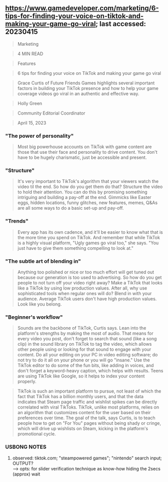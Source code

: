 ## https://www.gamedeveloper.com/marketing/6-tips-for-finding-your-voice-on-tiktok-and-making-your-game-go-viral; last accessed: 20230415

> Marketing

> 4 MIN READ

> Features

> 6 tips for finding your voice on TikTok and making your game go viral

> Grace Curtis of Future Friends Games highlights several important factors in building your TikTok presence and how to help your game coverage videos go viral in an authentic and effective way.

> Holly Green

> Community Editorial Coordinator

> April 15, 2023

### "The power of personality"

> Most big powerhouse accounts on TikTok with game content are those that use their face and personality to drive content. You don't have to be hugely charismatic, just be accessible and present. 

### "Structure"

> It's very important to TikTok's algorithm that your viewers watch the video til the end. So how do you get them do that? Structure the video to hold their attention. You can do this by promising something intriguing and building a pay-off at the end. Gimmicks like Easter eggs, hidden locations, funny glitches, new features, memes, Q&As are all some ways to do a basic set-up and pay-off. 

### "Trends"

> Every app has its own cadence, and it'll be easier to know what that is the more time you spend on TikTok. And remember that while TikTok is a highly visual platform, "Ugly games go viral too," she says. "You just have to give them something compelling to look at." 

### "The subtle art of blending in"

> Anything too polished or nice or too much effort will get tuned out because our generation is too used to advertising. So how do you get people to not turn off your video right away? Make a TikTok that looks like a TikTok by using low production values. After all, why use sophisticated tools when regular ones will do? Blend in with your audience. Average TikTok users don't have high production values. Look like you belong.

### "Beginner's workflow"

> Sounds are the backbone of TikTok, Curtis says. Lean into the platform's strengths by making the most of audio. That means for every video you post, don't forget to search that sound (like a song clip) in the sound library on TikTok to tag the video, which allows other people using or looking for that sound to engage with your content. Do all your editing on your PC in video editing software; do not try to do it all on your phone or you will go "insane." Use the TikTok editor to do some of the fun bits, like adding in voices, and don't forget a keyword-heavy caption, which helps with results. Teens are using TikTok like Google, so it helps to index your content properly. 

> TikTok is such an important platform to pursue, not least of which the fact that TikTok has a billion monthly users, and that the data indicates that Steam page traffic and wishlist spikes can be directly correlated with viral TikToks. TikTok, unlike most platforms, relies on an algorithm that customizes content for the user based on their preferences over time. The goal of the talk, says Curtis, is to teach people how to get on "For You" pages without being shady or cringe, which will drive up wishlists on Steam, kicking in the platform's promotional cycle. 


### USBONG NOTES

1) observed: tiktok.com; "steampowered games"; "nintendo" search input; OUTPUT?<br/>
--> opts: for slider verification technique as know-how hiding the 2secs (approx) wait

